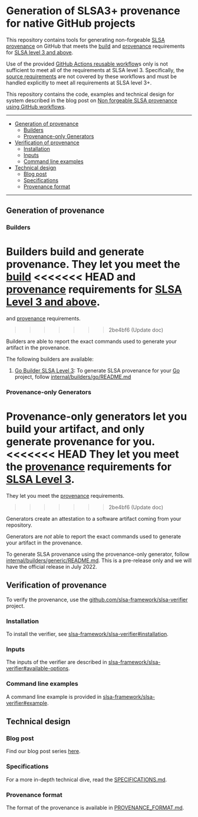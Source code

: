 # Generation of SLSA3+ provenance for native GitHub projects

This repository contains tools for generating non-forgeable [SLSA provenance](https://slsa.dev/) on GitHub that meets the [build](https://slsa.dev/spec/v0.1/requirements#build-requirements) and [provenance](https://slsa.dev/spec/v0.1/requirements#provenance-requirements) requirements for [SLSA level 3 and above](https://slsa.dev/spec/v0.1/levels).

Use of the provided [GitHub Actions reusable workflow](https://docs.github.com/en/actions/using-workflows/reusing-workflows)s only is not sufficient to meet all of the requirements at SLSA level 3. Specifically, the [source requirements](https://slsa.dev/spec/v0.1/requirements#source-requirements) are not covered by these workflows and must be handled explicitly to meet all requirements at SLSA level 3+.

This repository contains the code, examples and technical design for system described in the blog post on [Non forgeable SLSA provenance using GitHub workflows](https://security.googleblog.com/2022/04/improving-software-supply-chain.html).

---

- [Generation of provenance](#generation-of-provenance)
  - [Builders](#builders)
  - [Provenance-only Generators](#provenance-only-generators)
- [Verification of provenance](#verification-of-provenance)
  - [Installation](#installation)
  - [Inputs](#inputs)
  - [Command line examples](#command-line-examples)
- [Technical design](#technical-design)
  - [Blog post](#blog-post)
  - [Specifications](#specifications)
  - [Provenance format](#provenance-format)

---

## Generation of provenance

### Builders 

Builders build and generate provenance. They let you meet the [build](https://slsa.dev/spec/v0.1/requirements#build-requirements)
<<<<<<< HEAD
and [provenance](https://slsa.dev/spec/v0.1/requirements#provenance-requirements) requirements for [SLSA Level 3 and above](https://slsa.dev/spec/v0.1/levels).
=======
and [provenance](https://slsa.dev/spec/v0.1/requirements#provenance-requirements) requirements.
>>>>>>> 2be4bf6 (Update doc)

Builders are able to report the exact commands used to generate your artifact in the provenance.

The following builders are available:

1. [Go Builder SLSA Level 3](internal/builders/go/README.md): To generate SLSA provenance for your [Go](https://go.dev/) project, follow
[internal/builders/go/README.md](internal/builders/go/README.md)


### Provenance-only Generators

Provenance-only generators let you build your artifact, and only generate provenance for you. 
<<<<<<< HEAD
They let you meet the [provenance](https://slsa.dev/spec/v0.1/requirements#provenance-requirements) requirements 
for [SLSA Level 3](https://slsa.dev/spec/v0.1/levels).
=======
They let you meet the [provenance](https://slsa.dev/spec/v0.1/requirements#provenance-requirements) requirements.
>>>>>>> 2be4bf6 (Update doc)

Generators create an attestation to a software artifact coming from your repository.

Generators are *not* able to report the exact commands used to generate your artifact in the provenance.

To generate SLSA provenance using the provenance-only generator, follow
[internal/builders/generic/README.md](internal/builders/generic/README.md).
This is a pre-release only and we will have the official release in July 2022.

## Verification of provenance

To verify the provenance, use the [github.com/slsa-framework/slsa-verifier](https://github.com/slsa-framework/slsa-verifier) project.

### Installation

To install the verifier, see [slsa-framework/slsa-verifier#installation](https://github.com/slsa-framework/slsa-verifier#installation).

### Inputs

The inputs of the verifier are described in [slsa-framework/slsa-verifier#available-options](https://github.com/slsa-framework/slsa-verifier#available-options).

### Command line examples

A command line example is provided in [slsa-framework/slsa-verifier#example](https://github.com/slsa-framework/slsa-verifier#example).

## Technical design

### Blog post

Find our blog post series [here](https://security.googleblog.com/2022/04/improving-software-supply-chain.html).

### Specifications

For a more in-depth technical dive, read the [SPECIFICATIONS.md](./SPECIFICATIONS.md).

### Provenance format

The format of the provenance is available in [PROVENANCE_FORMAT.md](./PROVENANCE_FORMAT.md).
